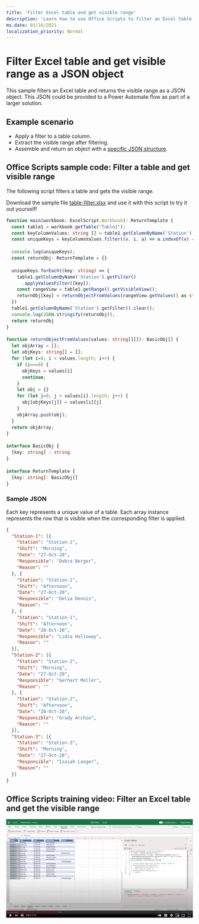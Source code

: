 ```yaml
---
title: 'Filter Excel table and get visible range'
description: 'Learn how to use Office Scripts to filter an Excel table and get the visible range as an array of objects.'
ms.date: 03/16/2021
localization_priority: Normal
---
```


# Filter Excel table and get visible range as a JSON object

This sample filters an Excel table and returns the visible range as a JSON object. This JSON could be provided to a Power Automate flow as part of a larger solution.

## Example scenario

* Apply a filter to a table column.
* Extract the visible range after filtering.
* Assemble and return an object with a [specific JSON structure](#sample-json).

## Office Scripts sample code: Filter a table and get visible range

The following script filters a table and gets the visible range.

Download the sample file <a href="table-filter.xlsx">table-filter.xlsx</a> and use it with this script to try it out yourself!

```TypeScript
function main(workbook: ExcelScript.Workbook): ReturnTemplate {
  const table1 = workbook.getTable("Table1");
  const keyColumnValues: string [] = table1.getColumnByName('Station').getRangeBetweenHeaderAndTotal().getValues().map(v => v[0] as string);
  const uniqueKeys = keyColumnValues.filter((v, i, a) => a.indexOf(v) === i);

  console.log(uniqueKeys);
  const returnObj: ReturnTemplate = {}

  uniqueKeys.forEach((key: string) => {
    table1.getColumnByName('Station').getFilter()
      .applyValuesFilter([key]);
    const rangeView = table1.getRange().getVisibleView();
    returnObj[key] = returnObjectFromValues(rangeView.getValues() as string[][]);
  })
  table1.getColumnByName('Station').getFilter().clear();
  console.log(JSON.stringify(returnObj));
  return returnObj
}

function returnObjectFromValues(values: string[][]): BasicObj[] {
  let objArray = [];
  let objKeys: string[] = [];
  for (let i=0; i < values.length; i++) {
    if (i===0) {
      objKeys = values[i]
      continue;
    }
    let obj = {}
    for (let j=0; j < values[i].length; j++) {
      obj[objKeys[j]] = values[i][j]
    }
    objArray.push(obj);
  }
  return objArray;
}

interface BasicObj {
  [key: string] : string
}

interface ReturnTemplate {
  [key: string]: BasicObj[]
}
```

### Sample JSON

Each key represents a unique value of a table. Each array instance represents the row that is visible when the corresponding filter is applied.

```json
{
  "Station-1": [{
    "Station": "Station-1",
    "Shift": "Morning",
    "Date": "27-Oct-20",
    "Responsible": "Debra Berger",
    "Reason": ""
  }, {
    "Station": "Station-1",
    "Shift": "Afternoon",
    "Date": "27-Oct-20",
    "Responsible": "Delia Dennis",
    "Reason": ""
  }, {
    "Station": "Station-1",
    "Shift": "Afternoon",
    "Date": "28-Oct-20",
    "Responsible": "Lidia Holloway",
    "Reason": ""
  }],
  "Station-2": [{
    "Station": "Station-2",
    "Shift": "Morning",
    "Date": "27-Oct-20",
    "Responsible": "Gerhart Moller",
    "Reason": ""
  }, {
    "Station": "Station-2",
    "Shift": "Afternoon",
    "Date": "28-Oct-20",
    "Responsible": "Grady Archie",
    "Reason": ""
  }],
  "Station-3": [{
    "Station": "Station-3",
    "Shift": "Morning",
    "Date": "27-Oct-20",
    "Responsible": "Isaiah Langer",
    "Reason": ""
  }]
}
```

## Office Scripts training video: Filter an Excel table and get the visible range

[![Watch step-by-step video on how to filter an Excel table and get the visible range](../../images/visible-range-as-objects-vid.jpg)](https://youtu.be/Mv7BrvPq84A "Step-by-step video on how to filter an Excel table and get the visible range")
